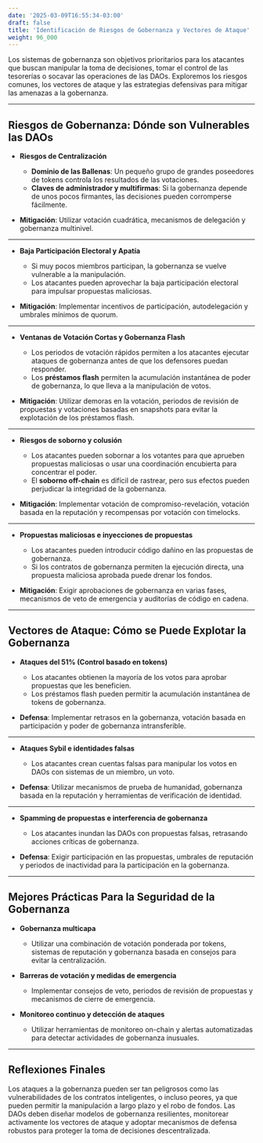 ```yaml
---
date: '2025-03-09T16:55:34-03:00'
draft: false
title: 'Identificación de Riesgos de Gobernanza y Vectores de Ataque'
weight: 96_000
---
```


Los sistemas de gobernanza son objetivos prioritarios para los atacantes que buscan manipular la toma de decisiones, tomar el control de las tesorerías o socavar las operaciones de las DAOs. Exploremos los riesgos comunes, los vectores de ataque y las estrategias defensivas para mitigar las amenazas a la gobernanza.

---

## **Riesgos de Gobernanza: Dónde son Vulnerables las DAOs**

- **Riesgos de Centralización**
  - **Dominio de las Ballenas**: Un pequeño grupo de grandes poseedores de tokens controla los resultados de las votaciones.
  - **Claves de administrador y multifirmas**: Si la gobernanza depende de unos pocos firmantes, las decisiones pueden corromperse fácilmente.

- **Mitigación**: Utilizar votación cuadrática, mecanismos de delegación y gobernanza multinivel.

----

- ​​**Baja Participación Electoral y Apatía**
  - Si muy pocos miembros participan, la gobernanza se vuelve vulnerable a la manipulación.
  - Los atacantes pueden aprovechar la baja participación electoral para impulsar propuestas maliciosas.

- **Mitigación**: Implementar incentivos de participación, autodelegación y umbrales mínimos de quorum.

---

- ​​**Ventanas de Votación Cortas y Gobernanza Flash**
  - Los periodos de votación rápidos permiten a los atacantes ejecutar ataques de gobernanza antes de que los defensores puedan responder.
  - Los **préstamos flash** permiten la acumulación instantánea de poder de gobernanza, lo que lleva a la manipulación de votos.

- **Mitigación**: Utilizar demoras en la votación, periodos de revisión de propuestas y votaciones basadas en snapshots para evitar la explotación de los préstamos flash.

---

- ​​**Riesgos de soborno y colusión**
  - Los atacantes pueden sobornar a los votantes para que aprueben propuestas maliciosas o usar una coordinación encubierta para concentrar el poder.
  - El **soborno off-chain** es difícil de rastrear, pero sus efectos pueden perjudicar la integridad de la gobernanza.

- **Mitigación**: Implementar votación de compromiso-revelación, votación basada en la reputación y recompensas por votación con timelocks.

---

- ​​**Propuestas maliciosas e inyecciones de propuestas**
  - Los atacantes pueden introducir código dañino en las propuestas de gobernanza.
  - Si los contratos de gobernanza permiten la ejecución directa, una propuesta maliciosa aprobada puede drenar los fondos.

- **Mitigación**: Exigir aprobaciones de gobernanza en varias fases, mecanismos de veto de emergencia y auditorías de código en cadena.

---

## **Vectores de Ataque: Cómo se Puede Explotar la Gobernanza**

- **Ataques del 51% (Control basado en tokens)**
  - Los atacantes obtienen la mayoría de los votos para aprobar propuestas que les beneficien.
  - Los préstamos flash pueden permitir la acumulación instantánea de tokens de gobernanza.

- **Defensa**: Implementar retrasos en la gobernanza, votación basada en participación y poder de gobernanza intransferible.

---

- ​​**Ataques Sybil e identidades falsas**
  - Los atacantes crean cuentas falsas para manipular los votos en DAOs con sistemas de un miembro, un voto.

- **Defensa**: Utilizar mecanismos de prueba de humanidad, gobernanza basada en la reputación y herramientas de verificación de identidad.

---

- **Spamming de propuestas e interferencia de gobernanza**
  - Los atacantes inundan las DAOs con propuestas falsas, retrasando acciones críticas de gobernanza.

- **Defensa**: Exigir participación en las propuestas, umbrales de reputación y periodos de inactividad para la participación en la gobernanza.

---

## **Mejores Prácticas Para la Seguridad de la Gobernanza**

- **Gobernanza multicapa**
  - Utilizar una combinación de votación ponderada por tokens, sistemas de reputación y gobernanza basada en consejos para evitar la centralización.

- **Barreras de votación y medidas de emergencia**
  - Implementar consejos de veto, periodos de revisión de propuestas y mecanismos de cierre de emergencia.

- **Monitoreo continuo y detección de ataques**
  - Utilizar herramientas de monitoreo on-chain y alertas automatizadas para detectar actividades de gobernanza inusuales.

---

## **Reflexiones Finales**

Los ataques a la gobernanza pueden ser tan peligrosos como las vulnerabilidades de los contratos inteligentes, o incluso peores, ya que pueden permitir la manipulación a largo plazo y el robo de fondos. Las DAOs deben diseñar modelos de gobernanza resilientes, monitorear activamente los vectores de ataque y adoptar mecanismos de defensa robustos para proteger la toma de decisiones descentralizada.